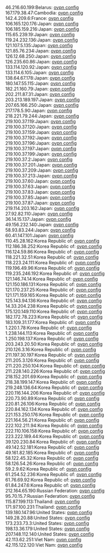 46.216.60.199:Belarus: [ovpn config](vpn/46_216_60_199.ovpn)  
167.179.38.47:Cambodia: [ovpn config](vpn/167_179_38_47.ovpn)  
142.4.209.6:France: [ovpn config](vpn/142_4_209_6.ovpn)  
106.165.120.176:Japan: [ovpn config](vpn/106_165_120_176.ovpn)  
106.185.159.216:Japan: [ovpn config](vpn/106_185_159_216.ovpn)  
115.65.239.19:Japan: [ovpn config](vpn/115_65_239_19.ovpn)  
119.24.232.136:Japan: [ovpn config](vpn/119_24_232_136.ovpn)  
121.107.5.135:Japan: [ovpn config](vpn/121_107_5_135.ovpn)  
121.85.76.234:Japan: [ovpn config](vpn/121_85_76_234.ovpn)  
126.12.68.250:Japan: [ovpn config](vpn/126_12_68_250.ovpn)  
126.235.60.86:Japan: [ovpn config](vpn/126_235_60_86.ovpn)  
133.114.120.92:Japan: [ovpn config](vpn/133_114_120_92.ovpn)  
133.114.6.105:Japan: [ovpn config](vpn/133_114_6_105.ovpn)  
138.64.67.178:Japan: [ovpn config](vpn/138_64_67_178.ovpn)  
180.147.55.115:Japan: [ovpn config](vpn/180_147_55_115.ovpn)  
182.21.160.79:Japan: [ovpn config](vpn/182_21_160_79.ovpn)  
202.211.87.31:Japan: [ovpn config](vpn/202_211_87_31.ovpn)  
203.213.189.197:Japan: [ovpn config](vpn/203_213_189_197.ovpn)  
207.65.166.250:Japan: [ovpn config](vpn/207_65_166_250.ovpn)  
217.178.5.90:Japan: [ovpn config](vpn/217_178_5_90.ovpn)  
218.221.79.244:Japan: [ovpn config](vpn/218_221_79_244.ovpn)  
219.100.37.119:Japan: [ovpn config](vpn/219_100_37_119.ovpn)  
219.100.37.120:Japan: [ovpn config](vpn/219_100_37_120.ovpn)  
219.100.37.159:Japan: [ovpn config](vpn/219_100_37_159.ovpn)  
219.100.37.192:Japan: [ovpn config](vpn/219_100_37_192.ovpn)  
219.100.37.196:Japan: [ovpn config](vpn/219_100_37_196.ovpn)  
219.100.37.197:Japan: [ovpn config](vpn/219_100_37_197.ovpn)  
219.100.37.199:Japan: [ovpn config](vpn/219_100_37_199.ovpn)  
219.100.37.2:Japan: [ovpn config](vpn/219_100_37_2.ovpn)  
219.100.37.201:Japan: [ovpn config](vpn/219_100_37_201.ovpn)  
219.100.37.209:Japan: [ovpn config](vpn/219_100_37_209.ovpn)  
219.100.37.213:Japan: [ovpn config](vpn/219_100_37_213.ovpn)  
219.100.37.60:Japan: [ovpn config](vpn/219_100_37_60.ovpn)  
219.100.37.63:Japan: [ovpn config](vpn/219_100_37_63.ovpn)  
219.100.37.83:Japan: [ovpn config](vpn/219_100_37_83.ovpn)  
219.100.37.85:Japan: [ovpn config](vpn/219_100_37_85.ovpn)  
219.100.37.87:Japan: [ovpn config](vpn/219_100_37_87.ovpn)  
219.114.203.162:Japan: [ovpn config](vpn/219_114_203_162.ovpn)  
27.92.82.110:Japan: [ovpn config](vpn/27_92_82_110.ovpn)  
36.14.15.137:Japan: [ovpn config](vpn/36_14_15_137.ovpn)  
49.156.232.140:Japan: [ovpn config](vpn/49_156_232_140.ovpn)  
58.93.83.244:Japan: [ovpn config](vpn/58_93_83_244.ovpn)  
60.41.147.101:Japan: [ovpn config](vpn/60_41_147_101.ovpn)  
110.45.28.162:Korea Republic of: [ovpn config](vpn/110_45_28_162.ovpn)  
112.186.38.252:Korea Republic of: [ovpn config](vpn/112_186_38_252.ovpn)  
116.124.59.86:Korea Republic of: [ovpn config](vpn/116_124_59_86.ovpn)  
118.221.32.51:Korea Republic of: [ovpn config](vpn/118_221_32_51.ovpn)  
118.223.24.111:Korea Republic of: [ovpn config](vpn/118_223_24_111.ovpn)  
119.196.49.96:Korea Republic of: [ovpn config](vpn/119_196_49_96.ovpn)  
119.235.246.192:Korea Republic of: [ovpn config](vpn/119_235_246_192.ovpn)  
121.146.74.14:Korea Republic of: [ovpn config](vpn/121_146_74_14.ovpn)  
121.150.186.131:Korea Republic of: [ovpn config](vpn/121_150_186_131.ovpn)  
121.170.237.25:Korea Republic of: [ovpn config](vpn/121_170_237_25.ovpn)  
121.171.159.165:Korea Republic of: [ovpn config](vpn/121_171_159_165.ovpn)  
125.143.94.136:Korea Republic of: [ovpn config](vpn/125_143_94_136.ovpn)  
14.33.204.238:Korea Republic of: [ovpn config](vpn/14_33_204_238.ovpn)  
175.120.149.110:Korea Republic of: [ovpn config](vpn/175_120_149_110.ovpn)  
182.172.78.223:Korea Republic of: [ovpn config](vpn/182_172_78_223.ovpn)  
183.109.31.177:Korea Republic of: [ovpn config](vpn/183_109_31_177.ovpn)  
1.220.1.78:Korea Republic of: [ovpn config](vpn/1_220_1_78.ovpn)  
1.238.144.113:Korea Republic of: [ovpn config](vpn/1_238_144_113.ovpn)  
1.250.198.137:Korea Republic of: [ovpn config](vpn/1_250_198_137.ovpn)  
203.243.20.50:Korea Republic of: [ovpn config](vpn/203_243_20_50.ovpn)  
210.126.3.16:Korea Republic of: [ovpn config](vpn/210_126_3_16.ovpn)  
211.197.30.197:Korea Republic of: [ovpn config](vpn/211_197_30_197.ovpn)  
211.205.3.126:Korea Republic of: [ovpn config](vpn/211_205_3_126.ovpn)  
211.220.250.104:Korea Republic of: [ovpn config](vpn/211_220_250_104.ovpn)  
211.228.140.226:Korea Republic of: [ovpn config](vpn/211_228_140_226.ovpn)  
218.152.201.69:Korea Republic of: [ovpn config](vpn/218_152_201_69.ovpn)  
218.38.199.147:Korea Republic of: [ovpn config](vpn/218_38_199_147.ovpn)  
219.248.136.64:Korea Republic of: [ovpn config](vpn/219_248_136_64.ovpn)  
220.116.144.206:Korea Republic of: [ovpn config](vpn/220_116_144_206.ovpn)  
220.73.90.89:Korea Republic of: [ovpn config](vpn/220_73_90_89.ovpn)  
220.81.26.106:Korea Republic of: [ovpn config](vpn/220_81_26_106.ovpn)  
220.84.162.134:Korea Republic of: [ovpn config](vpn/220_84_162_134.ovpn)  
221.153.250.176:Korea Republic of: [ovpn config](vpn/221_153_250_176.ovpn)  
221.164.56.21:Korea Republic of: [ovpn config](vpn/221_164_56_21.ovpn)  
222.102.211.94:Korea Republic of: [ovpn config](vpn/222_102_211_94.ovpn)  
222.110.106.158:Korea Republic of: [ovpn config](vpn/222_110_106_158.ovpn)  
223.222.189.44:Korea Republic of: [ovpn config](vpn/223_222_189_44.ovpn)  
39.120.230.84:Korea Republic of: [ovpn config](vpn/39_120_230_84.ovpn)  
49.142.52.181:Korea Republic of: [ovpn config](vpn/49_142_52_181.ovpn)  
49.161.82.185:Korea Republic of: [ovpn config](vpn/49_161_82_185.ovpn)  
58.122.45.32:Korea Republic of: [ovpn config](vpn/58_122_45_32.ovpn)  
58.126.54.26:Korea Republic of: [ovpn config](vpn/58_126_54_26.ovpn)  
59.2.9.62:Korea Republic of: [ovpn config](vpn/59_2_9_62.ovpn)  
61.254.52.236:Korea Republic of: [ovpn config](vpn/61_254_52_236.ovpn)  
61.76.69.92:Korea Republic of: [ovpn config](vpn/61_76_69_92.ovpn)  
61.84.247.6:Korea Republic of: [ovpn config](vpn/61_84_247_6.ovpn)  
212.164.65.190:Russian Federation: [ovpn config](vpn/212_164_65_190.ovpn)  
95.70.15.7:Russian Federation: [ovpn config](vpn/95_70_15_7.ovpn)  
115.87.199.113:Thailand: [ovpn config](vpn/115_87_199_113.ovpn)  
171.97.100.231:Thailand: [ovpn config](vpn/171_97_100_231.ovpn)  
139.180.147.96:United States: [ovpn config](vpn/139_180_147_96.ovpn)  
149.28.20.88:United States: [ovpn config](vpn/149_28_20_88.ovpn)  
173.233.73.3:United States: [ovpn config](vpn/173_233_73_3.ovpn)  
198.13.36.179:United States: [ovpn config](vpn/198_13_36_179.ovpn)  
207.148.112.140:United States: [ovpn config](vpn/207_148_112_140.ovpn)  
42.113.62.251:Viet Nam: [ovpn config](vpn/42_113_62_251.ovpn)  
42.115.122.120:Viet Nam: [ovpn config](vpn/42_115_122_120.ovpn)  
